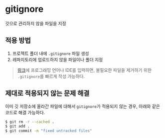 gitignore
===
깃으로 관리하지 않을 파일을 지정

적용 방법
---
1. 프로젝트 폴더 내에 `.gitignore` 파일 생성
2. 레파지토리에 업로드하지 않을 파일이나 폴더 지정

> [링크](http://www.gitignore.io)에 프로그래밍 언어나 IDE를 입력하면, 불필요한 파일을 제거하기 위한 `.gitignore`를 빠르게 작성 가능하다.

제대로 적용되지 않는 문제 해결
---
이미 깃 저장소에 올라간 파일에 대해서 `gitignore`가 적용되지 않는 경우, 아래와 같은 코드로 해결 가능하다.

```bash
$ git rm -r --cached .
$ git add .
$ git commit -m "fixed untracked files"
```

